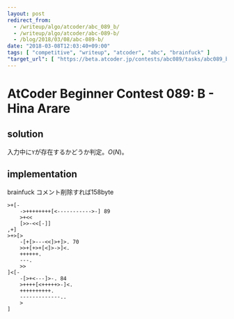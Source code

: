 ```yaml
---
layout: post
redirect_from:
  - /writeup/algo/atcoder/abc_089_b/
  - /writeup/algo/atcoder/abc-089-b/
  - /blog/2018/03/08/abc-089-b/
date: "2018-03-08T12:03:40+09:00"
tags: [ "competitive", "writeup", "atcoder", "abc", "brainfuck" ]
"target_url": [ "https://beta.atcoder.jp/contests/abc089/tasks/abc089_b" ]
---
```


# AtCoder Beginner Contest 089: B - Hina Arare

## solution

入力中に`Y`が存在するかどうか判定。$O(N)$。

## implementation

brainfuck コメント削除すれば$158$byte

``` brainfuck
>+[-
    ->++++++++[<----------->-] 89
    >+<<
    [>>-<<[-]]
,+]
>+>[>
    -[+[>---<<]>+]>. 70
    >>+[+>+[<]>->]<.
    ++++++.
    ---.
    >>
]<[-
    -[>+<---]>-. 84
    >++++[<+++++>-]<.
    ++++++++++.
    -------------..
    >
]
```
